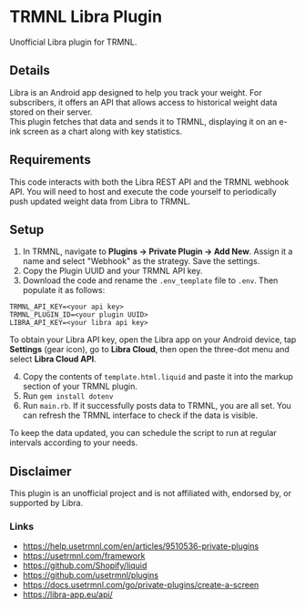# TRMNL Libra Plugin

Unofficial Libra plugin for TRMNL.

## Details
Libra is an Android app designed to help you track your weight. For subscribers, it offers an API that allows access to historical weight data stored on their server.  
This plugin fetches that data and sends it to TRMNL, displaying it on an e-ink screen as a chart along with key statistics.

## Requirements
This code interacts with both the Libra REST API and the TRMNL webhook API. You will need to host and execute the code yourself to periodically push updated weight data from Libra to TRMNL.

## Setup
1. In TRMNL, navigate to **Plugins -> Private Plugin -> Add New**. Assign it a name and select "Webhook" as the strategy. Save the settings.
2. Copy the Plugin UUID and your TRMNL API key.
3. Download the code and rename the ``.env_template`` file to ``.env``. Then populate it as follows:
```
TRMNL_API_KEY=<your api key>
TRMNL_PLUGIN_ID=<your plugin UUID>
LIBRA_API_KEY=<your libra api key>
```
To obtain your Libra API key, open the Libra app on your Android device, tap **Settings** (gear icon), go to **Libra Cloud**, then open the three-dot menu and select **Libra Cloud API**.

4. Copy the contents of ``template.html.liquid`` and paste it into the markup section of your TRMNL plugin.
5. Run ``gem install dotenv``
5. Run ``main.rb``. If it successfully posts data to TRMNL, you are all set. You can refresh the TRMNL interface to check if the data is visible.

To keep the data updated, you can schedule the script to run at regular intervals according to your needs.

## Disclaimer

This plugin is an unofficial project and is not affiliated with, endorsed by, or supported by Libra.

### Links

- https://help.usetrmnl.com/en/articles/9510536-private-plugins
- https://usetrmnl.com/framework
- https://github.com/Shopify/liquid
- https://github.com/usetrmnl/plugins
- https://docs.usetrmnl.com/go/private-plugins/create-a-screen
- https://libra-app.eu/api/